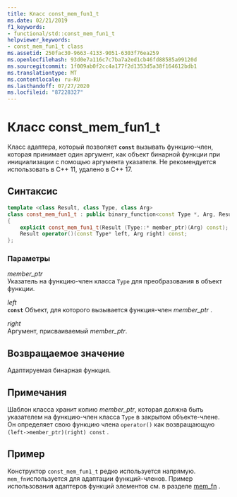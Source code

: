 ```yaml
---
title: Класс const_mem_fun1_t
ms.date: 02/21/2019
f1_keywords:
- functional/std::const_mem_fun1_t
helpviewer_keywords:
- const_mem_fun1_t class
ms.assetid: 250fac30-9663-4133-9051-6303f76ea259
ms.openlocfilehash: 93d0e7a116c7c7ba7a2ed1cb46fd88585a99120d
ms.sourcegitcommit: 1f009ab0f2cc4a177f2d1353d5a38f164612bdb1
ms.translationtype: MT
ms.contentlocale: ru-RU
ms.lasthandoff: 07/27/2020
ms.locfileid: "87228327"
---
```

# <a name="const_mem_fun1_t-class"></a>Класс const_mem_fun1_t

Класс адаптера, который позволяет **`const`** вызывать функцию-член, которая принимает один аргумент, как объект бинарной функции при инициализации с помощью аргумента указателя. Не рекомендуется использовать в C++ 11, удалено в C++ 17.

## <a name="syntax"></a>Синтаксис

```cpp
template <class Result, class Type, class Arg>
class const_mem_fun1_t : public binary_function<const Type *, Arg, Result>
{
    explicit const_mem_fun1_t(Result (Type::* member_ptr)(Arg) const);
    Result operator()(const Type* left, Arg right) const;
};
```

### <a name="parameters"></a>Параметры

*member_ptr*\
Указатель на функцию-член класса `Type` для преобразования в объект функции.

*left*\
**`const`** Объект, для которого вызывается функция-член *member_ptr* .

*right*\
Аргумент, присваиваемый *member_ptr*.

## <a name="return-value"></a>Возвращаемое значение

Адаптируемая бинарная функция.

## <a name="remarks"></a>Примечания

Шаблон класса хранит копию *member_ptr*, которая должна быть указателем на функцию-член класса `Type` в закрытом объекте-члене. Он определяет свою функцию члена `operator()` как возвращающую `(left->member_ptr)(right) const` .

## <a name="example"></a>Пример

Конструктор `const_mem_fun1_t` редко используется напрямую. `mem_fn`используется для адаптации функций-членов. Пример использования адаптеров функций элементов см. в разделе [mem_fn](../standard-library/functional-functions.md#mem_fn) .
